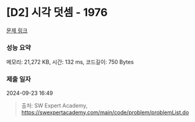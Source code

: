 # [D2] 시각 덧셈 - 1976 

[문제 링크](https://swexpertacademy.com/main/code/problem/problemDetail.do?contestProbId=AV5PttaaAZIDFAUq) 

### 성능 요약

메모리: 21,272 KB, 시간: 132 ms, 코드길이: 750 Bytes

### 제출 일자

2024-09-23 16:49



> 출처: SW Expert Academy, https://swexpertacademy.com/main/code/problem/problemList.do